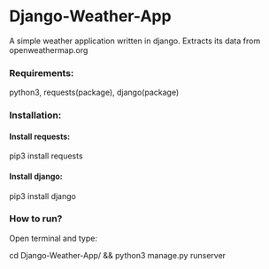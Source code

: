 # Django-Weather-App
A simple weather application written in django.
Extracts its data from openweathermap.org

### Requirements:
python3, requests(package), django(package)

### Installation:
#### Install requests:
pip3 install requests
#### Install django:
pip3 install django

### How to run?
Open terminal and type:

cd Django-Weather-App/ && python3 manage.py runserver
